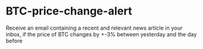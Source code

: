# BTC-price-change-alert
Receive an email containing a recent and relevant news article in your inbox, if the price of BTC changes by +-3%  between yesterday and the day before

